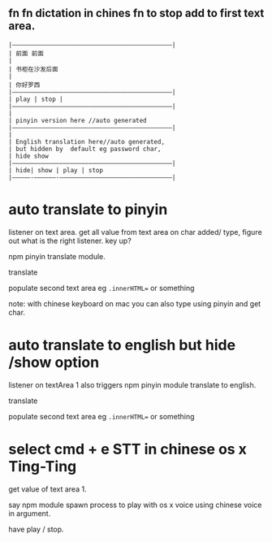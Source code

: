 ## fn fn dictation in chines fn to stop add to first text area.

```
|————————————————————————————————————————————|
| 前面 前面
|
| 书柜在沙发后面
|
| 你好罗西
|————————————————————————————————————————————|
| play | stop |
|————————————————————————————————————————————|
|
| pinyin version here //auto generated
|————————————————————————————————————————————|
|
| English translation here//auto generated, 
| but hidden by  default eg password char, 
| hide show 
|————————————————————————————————————————————|
| hide| show | play | stop 
|—————-——————-———————————————————————————————|
```

# auto translate to pinyin 
listener on text area.
get all value from text area on char added/ type, figure out what is the right listener. key up?

npm pinyin translate module. 

translate

populate second text area eg `.innerHTML=` or something

note: with chinese keyboard on mac you can also type using pinyin and get char. 

# auto translate to english but hide /show option 
listener on textArea 1 also triggers 
npm pinyin module translate to english. 

translate

populate second text area eg `.innerHTML=` or something

# select  cmd + e STT in chinese os x Ting-Ting
get value of text area 1. 

say npm module spawn process to play with os x voice using chinese voice in argument. 

have play / stop. 